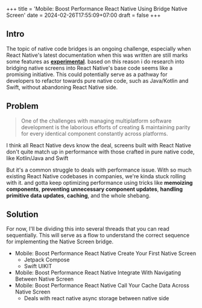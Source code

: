 +++
title = 'Mobile: Boost Performance React Native Using Bridge Native Screen'
date = 2024-02-26T17:55:09+07:00
draft = false
+++

## Intro

The topic of native code bridges is an ongoing challenge, especially when React Native's latest documentation when this was written
are still marks some features as [**experimental**](https://reactnative.dev/docs/the-new-architecture/pillars-fabric-components). based on this reason i do research into bridging native screens into React Native's base code seems like a promising initiative. This could potentially serve as a pathway for developers to refactor towards pure native code, such as Java/Kotlin and Swift, without abandoning React Native side.

## Problem

> One of the challenges with managing multiplatform software development is the laborious efforts of creating & maintaining parity for every identical component constantly across platforms.

I think all React Native devs know the deal, screens built with React Native don't quite match up in performance with those crafted in pure native code, like Kotlin/Java and Swift

But it's a common struggle to deals with performance issue. With so much existing React Native codebases in companies, we're kinda stuck rolling with it. and gotta keep optimizing performance using tricks like **memoizing components**, **preventing unnecessary component updates**, **handling primitive data updates**, **caching**, and the whole shebang.

## Solution

For now, I'll be dividing this into several threads that you can read sequentially. This will serve as a flow to understand the correct sequence for implementing the Native Screen bridge.

- Mobile: Boost Performance React Native Create Your First Native Screen
  - Jetpack Compose
  - Swift UIKIT
- Mobile: Boost Performance React Native Integrate With Navigating Between Native Screen
- Mobile: Boost Performance React Native Call Your Cache Data Across Native Screen
  - Deals with react native async storage between native side
